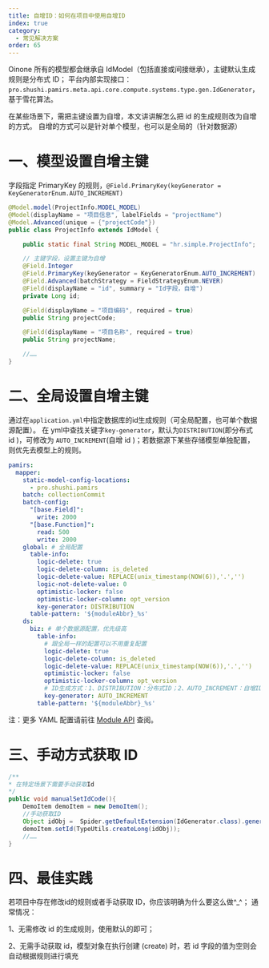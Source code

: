 ```yaml
---
title: 自增ID：如何在项目中使用自增ID
index: true
category:
  - 常见解决方案
order: 65
---
```

Oinone 所有的模型都会继承自 IdModel（包括直接或间接继承），主键默认生成规则是分布式 ID； 平台内部实现接口：`pro.shushi.pamirs.meta.api.core.compute.systems.type.gen.IdGenerator`， 基于雪花算法。

在某些场景下，需把主键设置为自增，本文讲讲解怎么把 id 的生成规则改为自增的方式。 自增的方式可以是针对单个模型，也可以是全局的（针对数据源）

# 一、模型设置自增主键

字段指定 PrimaryKey 的规则，`@Field.PrimaryKey(keyGenerator = KeyGeneratorEnum.AUTO_INCREMENT)`

```java
@Model.model(ProjectInfo.MODEL_MODEL)
@Model(displayName = "项目信息", labelFields = "projectName")
@Model.Advanced(unique = {"projectCode"})
public class ProjectInfo extends IdModel {

    public static final String MODEL_MODEL = "hr.simple.ProjectInfo";

    // 主键字段，设置主键为自增
    @Field.Integer
    @Field.PrimaryKey(keyGenerator = KeyGeneratorEnum.AUTO_INCREMENT)
    @Field.Advanced(batchStrategy = FieldStrategyEnum.NEVER)
    @Field(displayName = "id", summary = "Id字段，⾃增")
    private Long id;

    @Field(displayName = "项目编码", required = true)
    public String projectCode;

    @Field(displayName = "项目名称", required = true)
    public String projectName;

    //……
}
```

# 二、全局设置自增主键

通过在`application.yml`中指定数据库的id生成规则（可全局配置，也可单个数据源配置）。 在 yml中查找关键字`key-generator`，默认为`DISTRIBUTION`(即分布式 id )，可修改为 `AUTO_INCREMENT`(自增 id )；若数据源下某些存储模型单独配置，则优先去模型上的规则。

```yaml
pamirs:
  mapper:
    static-model-config-locations:
      - pro.shushi.pamirs
    batch: collectionCommit
    batch-config:
      "[base.Field]":
        write: 2000
      "[base.Function]":
        read: 500
        write: 2000
    global: # 全局配置
      table-info:
        logic-delete: true
        logic-delete-column: is_deleted
        logic-delete-value: REPLACE(unix_timestamp(NOW(6)),'.','')
        logic-not-delete-value: 0
        optimistic-locker: false
        optimistic-locker-column: opt_version
        key-generator: DISTRIBUTION
      table-pattern: '${moduleAbbr}_%s'
    ds:
      biz: # 单个数据源配置，优先级高
        table-info:
          # 跟全局一样的配置可以不用重复配置
          logic-delete: true
          logic-delete-column: is_deleted
          logic-delete-value: REPLACE(unix_timestamp(NOW(6)),'.','')
          optimistic-locker: false
          optimistic-locker-column: opt_version
          # ID生成方式：1、DISTRIBUTION：分布式ID；2、AUTO_INCREMENT：自增ID
          key-generator: AUTO_INCREMENT
        table-pattern: '${moduleAbbr}_%s'
```

注：更多 YAML 配置请前往 [Module API](/en/DevManual/Reference/Back-EndFramework/module-API.md) 查阅。

# 三、手动方式获取 ID

```java
/**
* 在特定场景下需要手动获取Id
*/
public void manualSetIdCode(){
    DemoItem demoItem = new DemoItem();
    //手动获取ID
    Object idObj =  Spider.getDefaultExtension(IdGenerator.class).generate(PamirsTableInfo.fetchKeyGenerator(DemoItem.MODEL_MODEL));
    demoItem.setId(TypeUtils.createLong(idObj));
    //……
}
```

# 四、最佳实践

若项目中存在修改id的规则或者手动获取 ID，你应该明确为什么要这么做^_^； 通常情况：

1、无需修改 id 的生成规则，使用默认的即可；

2、无需手动获取 id，模型对象在执行创建 (create) 时，若 id 字段的值为空则会自动根据规则进行填充











